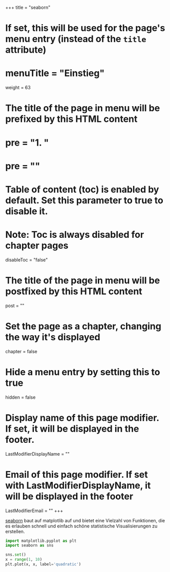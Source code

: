 +++
title = "seaborn"
# If set, this will be used for the page's menu entry (instead of the `title` attribute)
# menuTitle = "Einstieg"
weight = 63
# The title of the page in menu will be prefixed by this HTML content
# pre = "<b>1. </b>"
# pre = "<i class='fab fa-github'></i>"
# Table of content (toc) is enabled by default. Set this parameter to true to disable it.
# Note: Toc is always disabled for chapter pages
disableToc = "false"
# The title of the page in menu will be postfixed by this HTML content
post = ""
# Set the page as a chapter, changing the way it's displayed
chapter = false
# Hide a menu entry by setting this to true
hidden = false
# Display name of this page modifier. If set, it will be displayed in the footer.
LastModifierDisplayName = ""
# Email of this page modifier. If set with LastModifierDisplayName, it will be displayed in the footer
LastModifierEmail = ""
+++ 


[seaborn](https://seaborn.pydata.org/) baut auf matplotlib auf und bietet eine Vielzahl von Funktionen, die es erlauben schnell und einfach schöne statistische Visualisierungen zu erstellen. 

```python
import matplotlib.pyplot as plt
import seaborn as sns

sns.set()
x = range(1, 10)
plt.plot(x, x, label='quadratic')





